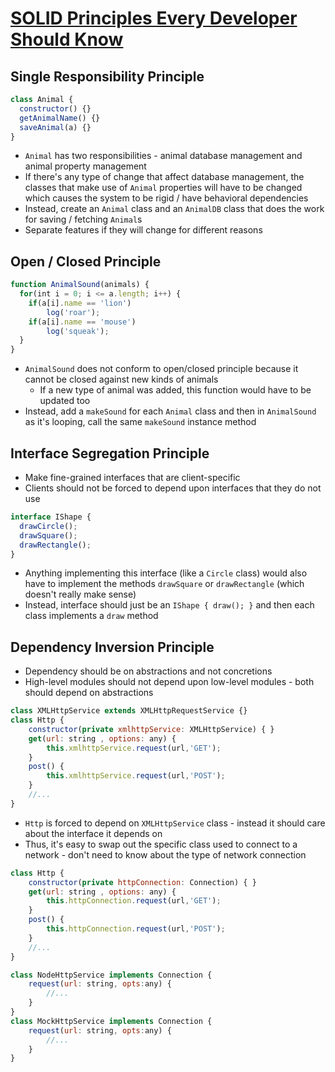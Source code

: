 # [SOLID Principles Every Developer Should Know](https://blog.bitsrc.io/solid-principles-every-developer-should-know-b3bfa96bb688)

## Single Responsibility Principle

```javascript
class Animal {
  constructor() {}
  getAnimalName() {}
  saveAnimal(a) {}
}
```

* `Animal` has two responsibilities - animal database management and animal property management
* If there's any type of change that affect database management, the classes that make use of `Animal` properties will have to be changed which causes the system to be rigid / have behavioral dependencies
* Instead, create an `Animal` class and an `AnimalDB` class that does the work for saving / fetching `Animal`s
* Separate features if they will change for different reasons

## Open / Closed Principle

```javascript
function AnimalSound(animals) {
  for(int i = 0; i <= a.length; i++) {
    if(a[i].name == 'lion')
        log('roar');
    if(a[i].name == 'mouse')
        log('squeak');
  }
}
```

* `AnimalSound` does not conform to open/closed principle because it cannot be closed against new kinds of animals
  * If a new type of animal was added, this function would have to be updated too
* Instead, add a `makeSound` for each `Animal` class and then in `AnimalSound` as it's looping, call the same `makeSound` instance method

## Interface Segregation Principle

* Make fine-grained interfaces that are client-specific
* Clients should not be forced to depend upon interfaces that they do not use

```javascript
interface IShape {
  drawCircle();
  drawSquare();
  drawRectangle();
}
```

* Anything implementing this interface (like a `Circle` class) would also have to implement the methods `drawSquare` or `drawRectangle` (which doesn't really make sense)
* Instead, interface should just be an `IShape { draw(); }` and then each class implements a `draw` method

## Dependency Inversion Principle

* Dependency should be on abstractions and not concretions
* High-level modules should not depend upon low-level modules - both should depend on abstractions

```javascript
class XMLHttpService extends XMLHttpRequestService {}
class Http {
    constructor(private xmlhttpService: XMLHttpService) { }
    get(url: string , options: any) {
        this.xmlhttpService.request(url,'GET');
    }
    post() {
        this.xmlhttpService.request(url,'POST');
    }
    //...
}
```

* `Http` is forced to depend on `XMLHttpService` class - instead it should care about the interface it depends on
* Thus, it's easy to swap out the specific class used to connect to a network - don't need to know about the type of network connection

```javascript
class Http {
    constructor(private httpConnection: Connection) { }
    get(url: string , options: any) {
        this.httpConnection.request(url,'GET');
    }
    post() {
        this.httpConnection.request(url,'POST');
    }
    //...
}

class NodeHttpService implements Connection {
    request(url: string, opts:any) {
        //...
    }
}
class MockHttpService implements Connection {
    request(url: string, opts:any) {
        //...
    }    
}
```